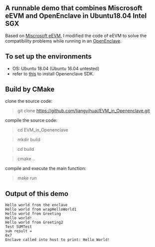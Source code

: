 ## A runnable demo that combines Miscrosoft eEVM and OpenEnclave in Ubuntu18.04 Intel SGX

Based on [Miscrosoft eEVM](https://github.com/microsoft/eEVM), I modified the code of eEVM to solve the compatibility problems while running in an [OpenEnclave](https://github.com/openenclave/openenclave). 

## To set up the environments
- OS: Ubuntu 18.04 (Ubuntu 16.04 untested)
- refer to [this](https://github.com/openenclave/openenclave/blob/master/docs/GettingStartedDocs/install_oe_sdk-Ubuntu_18.04.md) to install Openenclave SDK.

## Build by CMake

clone the source code:
> git clone https://github.com/liangyihuai/EVM_in_Openenclave.git

compile the source code:
> cd EVM_in_Openenclave

> mkdir build

> cd build

> cmake ..

compile and execute the main function:
> make run

## Output of this demo

```
Hello world from the enclave
Hello world from wrapHelloWorld1
Hello world from Greeting
Hello world!
Hello world from Greeting2
Test SUMTest
sum result = 
0x7
Enclave called into host to print: Hello World!
```

